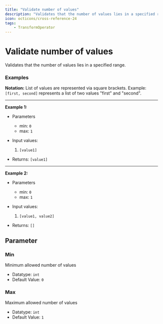 ```yaml
---
title: "Validate number of values"
description: "Validates that the number of values lies in a specified range."
icon: octicons/cross-reference-24
tags: 
    - TransformOperator
---
```

# Validate number of values
<!-- This file was generated - DO NOT CHANGE IT MANUALLY -->



Validates that the number of values lies in a specified range.

### Examples

**Notation:** List of values are represented via square brackets. Example: `[first, second]` represents a list of two values "first" and "second".

---
**Example 1:**

* Parameters
    * min: `0`
    * max: `1`

* Input values:
    1. `[value1]`

* Returns: `[value1]`


---
**Example 2:**

* Parameters
    * min: `0`
    * max: `1`

* Input values:
    1. `[value1, value2]`

* Returns: `[]`




## Parameter

### Min

Minimum allowed number of values

- Datatype: `int`
- Default Value: `0`



### Max

Maximum allowed number of values

- Datatype: `int`
- Default Value: `1`



